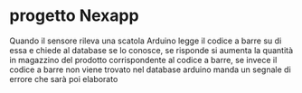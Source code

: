# progetto Nexapp

Quando il sensore rileva una scatola Arduino legge il codice a barre su di essa 
e chiede al database se lo conosce, se risponde si aumenta la quantità in 
magazzino del prodotto corrispondente al codice a barre, se invece il codice a barre
non viene trovato nel database arduino manda un segnale di errore che sarà poi elaborato
